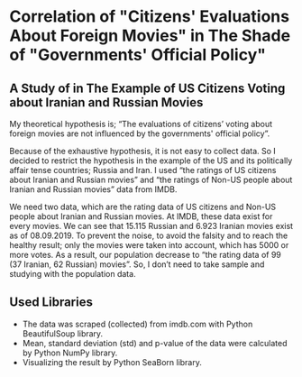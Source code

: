 # Correlation of "Citizens' Evaluations About Foreign Movies" in The Shade of "Governments' Official Policy"
## A Study of in The Example of US Citizens Voting about Iranian and Russian Movies

My theoretical hypothesis is; “The evaluations of citizens’ voting about foreign movies are not influenced by the governments' official policy”.
 
Because of the exhaustive hypothesis, it is not easy to collect data. So I decided to restrict the hypothesis in the example of the US and its politically affair tense countries; Russia and Iran. I used “the ratings of US citizens about Iranian and Russian movies” and “the ratings of Non-US people about Iranian and Russian movies” data from IMDB.
 
We need two data, which are the rating data of US citizens and Non-US people about Iranian and Russian movies. At IMDB, these data exist for every movies. We can see that 15.115 Russian and 6.923 Iranian movies exist as of 08.09.2019. To prevent the noise, to avoid the falsity and to reach the healthy result; only the movies were taken into account,  which has 5000 or more votes. As a result, our population decrease to “the rating data of 99 (37 Iranian, 62 Russian) movies”. So, I don’t need to take sample and studying with the population data.

## Used Libraries
- The data was scraped (collected) from imdb.com with Python BeautifulSoup library.
- Mean, standard deviation (std) and p-value of the data were calculated by Python NumPy library. 
- Visualizing the result by Python SeaBorn library.

